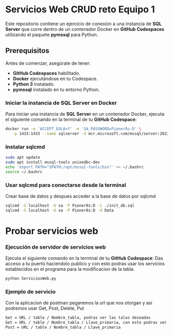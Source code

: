 # Servicios Web CRUD reto Equipo 1

Este repositorio contiene un ejercicio de conexión a una instancia de **SQL Server** que corre dentro de un contenedor Docker en **GitHub Codespaces** utilizando el paquete **pymssql** para Python.

## Prerequisitos

Antes de comenzar, asegúrate de tener:

- **GitHub Codespaces** habilitado.
- **Docker** ejecutándose en tu Codespace.
- **Python 3** instalado.
- **pymssql** instalado en tu entorno Python.

### Iniciar la instancia de SQL Server en Docker

Para iniciar una instancia de **SQL Server** en un contenedor Docker, ejecuta el siguiente comando en la terminal de tu **GitHub Codespace**:

```sh
docker run -e 'ACCEPT_EULA=Y' -e 'SA_PASSWORD=Pioner0s:D' \
   -p 1433:1433 --name sqlserver -d mcr.microsoft.com/mssql/server:2022-latest
```

### Instalar sqlcmd
```sh
sudo apt update
sudo apt install mssql-tools unixodbc-dev
echo 'export PATH="$PATH:/opt/mssql-tools/bin"' >> ~/.bashrc
source ~/.bashrc
```
### Usar sqlcmd para conectarse desde la terminal
Crear base de datos y despues acceder a la base de datos por sqlcmd
```sh
sqlcmd -S localhost -U sa -P Pioner0s:D -i ./init_db.sql
sqlcmd -S localhost -U sa -P Pioner0s:D -d Data
```

# Probar servicios web

### Ejecución de servidor de servicios web

Ejecuta el siguiente comando en la terminal de tu **GitHub Codespace**: Das acceso a tu puerto haciendolo publico y con esto podras usar los servicios establecidos en el programa para la modificacion de la tabla.

```sh
python ServiciosWeb.py

```
### Ejemplo de servicio

Con la aplicacion de postman pegaremos la url que nos otorgan y asi podremos usar 
Get, Post, Delete, Put

```sh
Get = URL / table / Nombre_tabla, podras ver las talas deseadas
Get = URL / table / Nombre_tabla / Llave_primaria, con esto podras ver registros por id
Post = URL / table / Nombre_tabla / Llave_primaria
```


